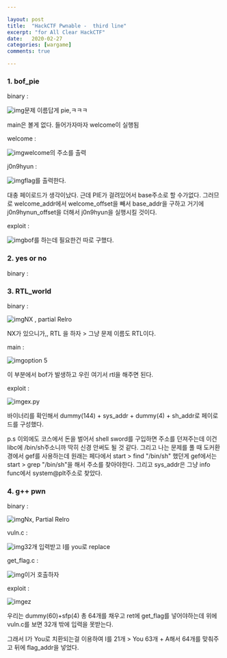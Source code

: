 ```yaml
---

layout: post
title:  "HackCTF Pwnable -  third line"
excerpt: "for All Clear HackCTF"
date:   2020-02-27
categories: [wargame]
comments: true

---
```


### 1. bof_pie

binary :



![img](https://k.kakaocdn.net/dn/xwtER/btqCpQmF5ON/51YHdf8J6ql75AwsmC2SrK/img.png)문제 이름답게 pie,ㅋㅋㅋ



main은 볼게 없다. 들어가자마자 welcome이 실행됨

welcome :



![img](https://k.kakaocdn.net/dn/ZZEer/btqCrkOkBmO/qv3ckGnT0H8wKqBhcF4oW1/img.png)welcome의 주소를 출력



j0n9hyun :



![img](https://k.kakaocdn.net/dn/r3NUG/btqClzfaKWO/FKH4RafCdOynzsnupWlXJk/img.png)flag를 출력한다.



대충 페이로드가 생각이났다. 근데 PIE가 걸려있어서 base주소로 할 수가없다. 그러므로 welcome_addr에서 welcome_offset을 빼서 base_addr을 구하고 거기에 j0n9hynun_offset을 더해서 j0n9hyun을 실행시킬 것이다.

exploit :



![img](https://k.kakaocdn.net/dn/zF05n/btqCoQtEFi3/a7948tzPFCn5LOmunAiyJk/img.png)bof를 하는데 필요한건 따로 구했다.



### 2. yes or no

binary :

 

 

### 3. RTL_world

binary :



![img](https://k.kakaocdn.net/dn/cOKVh6/btqCpPPBC1q/vvPBr5LxGvLC209knD67dk/img.png)NX , partial Relro 



NX가 있으니가,, RTL 을 하자 > 그냥 문제 이름도 RTL이다.

main :



![img](https://k.kakaocdn.net/dn/bQGDw4/btqCl897IGA/Tw3yQkwUhwEhQKKVc4ocnK/img.png)option 5



이 부분에서 bof가 발생하고 우린 여기서 rtl을 해주면 된다. 

exploit :



![img](https://k.kakaocdn.net/dn/CjmBo/btqCoRz3mFo/AgYuKcOi360xn4TCWIPQ4k/img.png)ex.py



바이너리를 확인해서 dummy(144) + sys_addr + dummy(4) + sh_addr로 페이로드를 구성했다.

p.s  이외에도 코스에서 돈을 벌어서 shell sword를 구입하면 주소를 던져주는데 이건 libc에 /bin/sh주소니까 딱히 신경 안써도 될 것 같다. 그리고 나는 문제를 풀 때 도커환경에서 gef를 사용하는데 원래는 페다에서 start > find "/bin/sh" 했던게 gef에서는 start > grep "/bin/sh"을 해서 주소를 찾아야한다. 그리고 sys_addr은 그냥 info func에서 system@plt주소로 찾았다.

 

### 4. g++ pwn

binary :



![img](https://k.kakaocdn.net/dn/b3vZYf/btqCz6b8mpY/aCZHyPrl5EQkc3VwvoTM50/img.png)Nx, Partial Relro



vuln.c :



![img](https://k.kakaocdn.net/dn/bfSscm/btqCDkmRRvA/hEAPZFS5lmICZucelbVW50/img.png)32개 입력받고 I를 you로 replace



get_flag.c : 



![img](https://k.kakaocdn.net/dn/tckjH/btqCy5xVsAF/0va1AN17FlAnv6krcHD4x0/img.png)이거 호출하자



exploit :



![img](https://k.kakaocdn.net/dn/o3Hc8/btqCB8NKfeE/PMh4UbfWOkK3MGTprFB2E1/img.png)ez



우리는 dummy(60)+sfp(4) 총 64개를 채우고 ret에 get_flag를 넣어야하는데 위에 vuln.c를 보면 32개 밖에 입력을 못받는다.

그래서 I가 You로 치환되는걸 이용하여 I를 21개 > You 63개  + A해서 64개를 맞춰주고 뒤에 flag_addr을 넣었다.